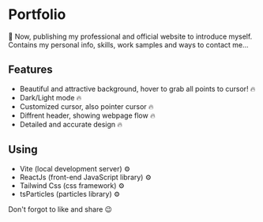 # Portfolio
🎉
Now, publishing my professional and official website to introduce myself. Contains my personal info, skills, work samples and ways to contact me...
## Features 
- Beautiful and attractive background, hover to grab all points to cursor! 🔥
- Dark/Light mode 🔥
- Customized cursor, also pointer cursor 🔥
- Diffrent header, showing webpage flow 🔥
- Detailed and accurate design 🔥
## Using
- Vite (local development server) ⚙
- ReactJs (front-end JavaScript library) ⚙
- Tailwind Css (css framework) ⚙
- tsParticles (particles library) ⚙

Don't forgot to like and share 😉
